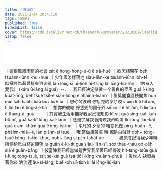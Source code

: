 ```yaml
---
title: '浪流连'
date: 2021-2-14 20:45:10
tags: [随笔]
published: true
hideInList: false
cover: https://cdn.jsdelivr.net/gh/Chaaoo/tuku@master/20210209/langliulian.64eu3mdkmvk0.jpg
isTop: false
---
```

<iframe frameborder="no" border="0" marginwidth="0" marginheight="0" width=298 height=52 src="//music.163.com/outchain/player?type=2&id=1307822531&auto=1&height=32"></iframe>

｜這個風風雨雨的社會 tsit ê hong-hong-ú-ú ê siā-huē 
｜欲怎樣開花 beh tsuánn-iūnn khui-hue 
｜少年家怎樣落地 siàu-liân-ke tsuánn-iūnn lo̍h-tē 
｜咱攏是為著愛情來浪流連 lán lóng sī uī-tio̍h ài-tsîng lâi lōng-liú-lian 
（敢有人愛我） (kám ū-lâng ài guá) 
-- . 
｜我已經決定欲做一个善良的歹囝 guá í-king kuat-tīng, beh tsuè tsi̍t-ê siān-liông ê pháinn-kiánn 
｜薰莫閣食酒袂閣焦 hun mài koh tsia̍h, tsiú buē koh ta 
｜想你的彼暗 佇恁兜的亭仔跤 siūnn lí ê hit àm, tī lín tau ê tîng-á-kha 
｜想你的彼暗 佇恁兜的窗仔外 siūnn lí ê hit àm, tī lín tau ê thang-á-guā 
-- . 
｜其實我生活甲無好我家己攏知影 kî-si̍t guá sing-ua̍h kah bô hó, guá ka-kī lóng tsai-iánn 
｜恁攏了解我會掩崁我的軟汫 lín lóng liáu-kái guá ē am-khàm guá ê nńg-tsiánn 
｜平凡的 歹命的 咱拼死做 pîng-huân--ê, pháinn-miā--ê, lán piànn-sì tsuè 
｜哦 當做講笑詼 哦 攏是白賊話 ooh~ tòng-tsuè kóng- tshiò-khue, ooh~ lóng sī pe̍h-tsha̍t-uē 
-- . 
｜猶原會記得我少年時所偷偷烏白寫的願望 iu-guân ē-kì-tit guá siàu-liân-sî, sóo thau-thau oo-pe̍h siá ê guān-bāng 
｜彼當陣我已經當做這世界我早著已經看破 hit-tang-tsūn guá í-king tòng-tsuè, tsit sè-kài guá tsá tiō í-kīng khuànn-phuà 
｜後世人 袂閣為著你來 浪流連 āu-sì-lâng, buē koh uī-tio̍h lí lâi lōng-liú-lian 